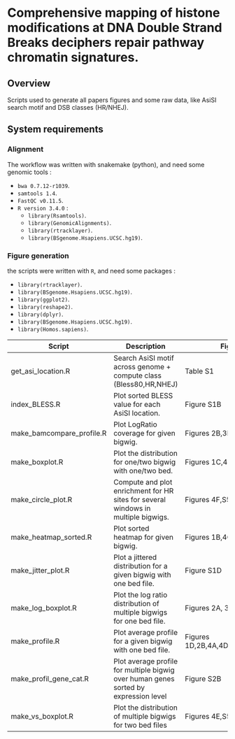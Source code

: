 # Comprehensive mapping of histone modifications at DNA Double Strand Breaks deciphers repair pathway chromatin signatures.

## Overview

Scripts used to generate all papers figures and some raw data, like AsiSI search motif and DSB classes (HR/NHEJ).

## System requirements

### Alignment

The workflow was written with snakemake (python), and need some genomic tools : 

* `bwa 0.7.12-r1039`.
* `samtools 1.4`.
* `FastQC v0.11.5`.
* `R version 3.4.0` :
  * `library(Rsamtools)`.
  * `library(GenomicAlignments)`.
  * `library(rtracklayer)`.
  * `library(BSgenome.Hsapiens.UCSC.hg19)`.

### Figure generation

the scripts were written with `R`, and need some packages : 

* `library(rtracklayer)`.
* `library(BSgenome.Hsapiens.UCSC.hg19)`.
* `library(ggplot2)`.
* `library(reshape2)`.
* `library(dplyr)`.
* `library(BSgenome.Hsapiens.UCSC.hg19)`.
* `library(Homos.sapiens)`.

| Script                    | Description                                                                          | Figures                           |
|---------------------------|--------------------------------------------------------------------------------------|-----------------------------------|
| get_asi_location.R        | Search AsiSI motif across genome + compute class (Bless80,HR,NHEJ)                   | Table S1                          |
| index_BLESS.R             | Plot sorted BLESS value for each AsiSI location.                                     | Figure S1B                        |
| make_bamcompare_profile.R | Plot LogRatio coverage for given bigwig.                                             | Figures 2B,3B,6B,S2D              |
| make_boxplot.R            | Plot the distribution for one/two bigwig with one/two bed.                           | Figures 1C,4B,6C,7B,7E,S4E        |
| make_circle_plot.R        | Compute and plot enrichment for HR sites for several windows in multiple bigwigs.    | Figures 4F,S5E                    |
| make_heatmap_sorted.R     | Plot sorted heatmap for given bigwig.                                                | Figures 1B,4C,7D,S4D,S6C          |
| make_jitter_plot.R        | Plot a jittered distribution for a given bigwig with one bed file.                   | Figure S1D                        |
| make_log_boxplot.R        | Plot the log ratio distribution of multiple bigwigs for one bed file.                | Figures 2A, 3A, 5A, 5B            |
| make_profile.R            | Plot average profile for a given bigwig with one bed file.                           | Figures 1D,2B,4A,4D,6B,7C,S6A,S6F |
| make_profil_gene_cat.R    | Plot average profile for multiple bigwig over human genes sorted by expression level | Figure S2B                        |
| make_vs_boxplot.R         | Plot the distribution of multiple bigwigs for two bed files                          | Figures 4E,S5D                    |
